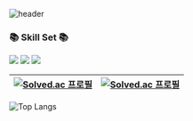 <!--
**InsuMoon2/InsuMoon2** is a ✨ _special_ ✨ repository because its `README.md` (this file) appears on your GitHub profile.

Here are some ideas to get you started:

- 🔭 I’m currently working on ...
- 🌱 I’m currently learning ...
- 👯 I’m looking to collaborate on ...
- 🤔 I’m looking for help with ...
- 💬 Ask me about ...
- 📫 How to reach me: ...
- 😄 Pronouns: ...
- ⚡ Fun fact: ...
-->

![header](https://capsule-render.vercel.app/api?type=waving&color=auto&height=300&section=header&text=Welcome%20&fontSize=70)

<h3>📚 Skill Set 📚</h3> </a>

<img src="https://img.shields.io/badge/C++-00599C?style=flat-square&logo=cplusplus&logoColor=white"/></a>
<img src="https://img.shields.io/badge/Unreal_Engine-808080?style=flat-square&logo=unrealengine&logoColor=0E1128"/></a>
<img src="https://img.shields.io/badge/DirectX11-80FF00?style=flat-square&logo=taichigraphics&logoColor=000000"/></a>

|[![Solved.ac 프로필](http://mazassumnida.wtf/api/v2/generate_badge?boj=dlstn9115)](https://solved.ac/dlstn9115)  |  [![Solved.ac 프로필](http://mazassumnida.wtf/api/v2/generate_badge?boj=dlstn9368)](https://solved.ac/dlstn9368)  |
| --- | --- |

![Top Langs](https://github-readme-stats.vercel.app/api/top-langs/?username=InsuMoon2&layout=compact)
